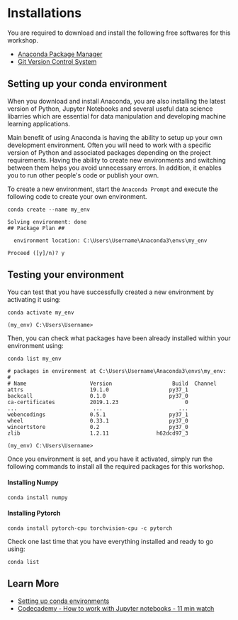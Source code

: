 # Installations

You are required to download and install the following free softwares for this workshop.

- [Anaconda Package Manager](https://www.anaconda.com/)
- [Git Version Control System](https://git-scm.com/)

## Setting up your conda environment

When you download and install Anaconda, you are also installing the latest version of Python, Jupyter Notebooks and several useful data science libarries which are essential for data manipulation and developing machine learning applications.

Main benefit of using Anaconda is having the ability to setup up your own development environment. Often you will need to work with a specific version of Python and associated packages depending on the project requirements.  Having the ability to create new environments and switching between them helps you avoid unnecessary errors. In addition, it enables you to run other people's code or publish your own.

To create a new environment, start the `Anaconda Prompt` and execute the following code to create your own  environment.

```conda
conda create --name my_env

Solving environment: done
## Package Plan ##

  environment location: C:\Users\Username\Anaconda3\envs\my_env

Proceed ([y]/n)? y
```

## Testing your environment

You can test that you have successfully created a new environment by activating it using:

```conda
conda activate my_env

(my_env) C:\Users\Username>
```

Then, you can check what packages have been already installed within your environment using:

```conda
conda list my_env

# packages in environment at C:\Users\Username\Anaconda3\envs\my_env:
#
# Name                    Version                   Build  Channel
attrs                     19.1.0                   py37_1
backcall                  0.1.0                    py37_0
ca-certificates           2019.1.23                     0
...                        ...                        ...
webencodings              0.5.1                    py37_1
wheel                     0.33.1                   py37_0
wincertstore              0.2                      py37_0
zlib                      1.2.11               h62dcd97_3
```

```conda
(my_env) C:\Users\Username>
```

Once you environment is set, and you have it activated, simply run the following commands to install all the required packages for this workshop.

#### Installing Numpy

```conda
conda install numpy
```

#### Installing Pytorch

```conda
conda install pytorch-cpu torchvision-cpu -c pytorch
```

Check one last time that you have everything installed and ready to go using:

```conda
conda list
```

## Learn More

- [Setting up conda environments](https://docs.conda.io/projects/conda/en/latest/user-guide/tasks/manage-environments.html#viewing-a-list-of-your-environments)
- [Codecademy - How to work with Jupyter notebooks - 11 min watch](https://www.codecademy.com/articles/how-to-use-jupyter-notebooks)
